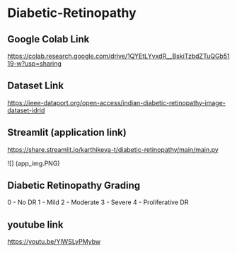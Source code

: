 # Diabetic-Retinopathy

## Google Colab Link
https://colab.research.google.com/drive/1QYEtLYvxdR__BskiTzbdZTuQGb5119-w?usp=sharing

## Dataset Link
https://ieee-dataport.org/open-access/indian-diabetic-retinopathy-image-dataset-idrid

## Streamlit (application link)
https://share.streamlit.io/karthikeya-t/diabetic-retinopathy/main/main.py

![] (app_img.PNG)

## Diabetic Retinopathy Grading 
 0 - No DR
 1 - Mild
 2 - Moderate
 3 - Severe
 4 - Proliferative DR
 
 ## youtube link
 https://youtu.be/YlWSLyPMybw
 
